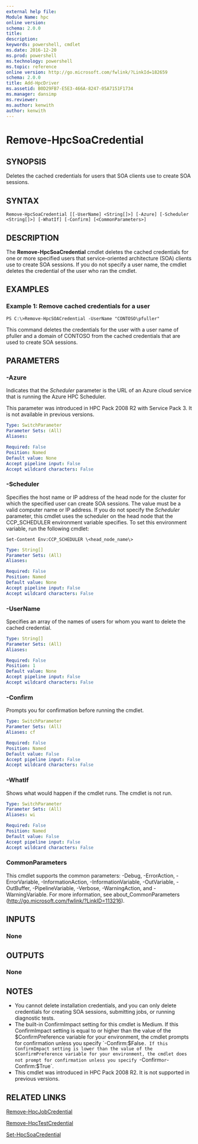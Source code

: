 ```yaml
---
external help file:
Module Name: hpc
online version:
schema: 2.0.0
title:
description:
keywords: powershell, cmdlet
ms.date: 2016-12-20
ms.prod: powershell
ms.technology: powershell
ms.topic: reference
online version: http://go.microsoft.com/fwlink/?LinkId=182659
schema: 2.0.0
title: Add-HpcDriver
ms.assetid: B0D29FB7-E5E3-466A-8247-05A7151F1734
ms.manager: dansimp
ms.reviewer:
ms.author: kenwith
author: kenwith
---
```


# Remove-HpcSoaCredential

## SYNOPSIS
Deletes the cached credentials for users that SOA clients use to create SOA sessions.

## SYNTAX

```
Remove-HpcSoaCredential [[-UserName] <String[]>] [-Azure] [-Scheduler <String[]>] [-WhatIf] [-Confirm] [<CommonParameters>]
```

## DESCRIPTION
The **Remove-HpcSoaCredential** cmdlet deletes the cached credentials for one or more specified users that service-oriented architecture (SOA) clients use to create SOA sessions.
If you do not specify a user name, the cmdlet deletes the credential of the user who ran the cmdlet.

## EXAMPLES

### Example 1: Remove cached credentials for a user
```
PS C:\>Remove-HpcSOACredential -UserName "CONTOSO\pfuller"
```

This command deletes the credentials for the user with a user name of pfuller and a domain of CONTOSO from the cached credentials that are used to create SOA sessions.

## PARAMETERS

### -Azure
Indicates that the *Scheduler* parameter is the URL of an  Azure cloud service that is running the Azure HPC Scheduler.

This parameter was introduced in HPC Pack 2008 R2 with Service Pack 3.
It is not available in previous versions.

```yaml
Type: SwitchParameter
Parameter Sets: (All)
Aliases:

Required: False
Position: Named
Default value: None
Accept pipeline input: False
Accept wildcard characters: False
```

### -Scheduler
Specifies the host name or IP address of the head node for the cluster for which the specified user can create SOA sessions.
The value must be a valid computer name or IP address.
If you do not specify the *Scheduler* parameter, this cmdlet uses the scheduler on the head node that the CCP_SCHEDULER environment variable specifies.
To set this environment variable, run the following cmdlet:

`Set-Content Env:CCP_SCHEDULER \<head_node_name\>`

```yaml
Type: String[]
Parameter Sets: (All)
Aliases:

Required: False
Position: Named
Default value: None
Accept pipeline input: False
Accept wildcard characters: False
```

### -UserName
Specifies an array of the names of users for whom you want to delete the cached credential.

```yaml
Type: String[]
Parameter Sets: (All)
Aliases:

Required: False
Position: 1
Default value: None
Accept pipeline input: False
Accept wildcard characters: False
```

### -Confirm
Prompts you for confirmation before running the cmdlet.

```yaml
Type: SwitchParameter
Parameter Sets: (All)
Aliases: cf

Required: False
Position: Named
Default value: False
Accept pipeline input: False
Accept wildcard characters: False
```

### -WhatIf
Shows what would happen if the cmdlet runs.
The cmdlet is not run.

```yaml
Type: SwitchParameter
Parameter Sets: (All)
Aliases: wi

Required: False
Position: Named
Default value: False
Accept pipeline input: False
Accept wildcard characters: False
```

### CommonParameters
This cmdlet supports the common parameters: -Debug, -ErrorAction, -ErrorVariable, -InformationAction, -InformationVariable, -OutVariable, -OutBuffer, -PipelineVariable, -Verbose, -WarningAction, and -WarningVariable. For more information, see about_CommonParameters (http://go.microsoft.com/fwlink/?LinkID=113216).

## INPUTS

### None

## OUTPUTS

### None

## NOTES
* You cannot delete installation credentials, and you can only delete credentials for creating SOA sessions, submitting jobs, or running diagnostic tests.
* The built-in ConfirmImpact setting for this cmdlet is Medium. If this ConfirmImpact setting is equal to or higher than the value of the $ConfirmPreference variable for your environment, the cmdlet prompts for confirmation unless you specify `-Confirm:$False`. If this ConfirmImpact setting is lower than the value of the $ConfirmPreference variable for your environment, the cmdlet does not prompt for confirmation unless you specify `-Confirm` or `-Confirm:$True`.
* This cmdlet was introduced in HPC Pack 2008 R2. It is not supported in previous versions.

## RELATED LINKS

[Remove-HpcJobCredential](./Remove-HpcJobCredential.md)

[Remove-HpcTestCredential](./Remove-HpcTestCredential.md)

[Set-HpcSoaCredential](./Set-HpcSoaCredential.md)
